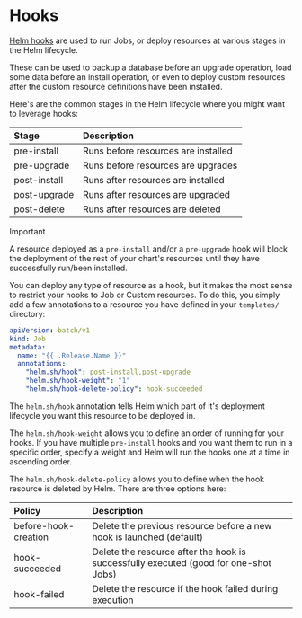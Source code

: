 # Hooks

[Helm hooks](https://helm.sh/docs/topics/charts_hooks/) are used to run Jobs, or deploy resources at various stages in the Helm lifecycle.

These can be used to backup a database before an upgrade operation, load some data before an install operation, or even to deploy custom resources after the custom resource definitions have been installed.

Here's are the common stages in the Helm lifecycle where you might want to leverage hooks:

| Stage | Description |
| :--- | :--- |
| pre-install | Runs before resources are installed |
| pre-upgrade | Runs before resources are upgrades |
| post-install | Runs after resources are installed |
| post-upgrade | Runs after resources are upgraded |
| post-delete | Runs after resources are deleted |

> [!important]
> A resource deployed as a `pre-install` and/or a `pre-upgrade` hook will block the deployment of the rest of your chart's resources until they have successfully run/been installed.

You can deploy any type of resource as a hook, but it makes the most sense to restrict your hooks to Job or Custom resources. To do this, you simply add a few annotations to a resource you have defined in your `templates/` directory:

```yaml
apiVersion: batch/v1
kind: Job
metadata:
  name: "{{ .Release.Name }}"
  annotations:
    "helm.sh/hook": post-install,post-upgrade
    "helm.sh/hook-weight": "1"
    "helm.sh/hook-delete-policy": hook-succeeded
```

The `helm.sh/hook` annotation tells Helm which part of it's deployment lifecycle you want this resource to be deployed in.

The `helm.sh/hook-weight` allows you to define an order of running for your hooks. If you have multiple `pre-install` hooks and you want them to run in a specific order, specify a weight and Helm will run the hooks one at a time in ascending order.

The `helm.sh/hook-delete-policy` allows you to define when the hook resource is deleted by Helm. There are three options here:

| Policy | Description |
| :--- | :--- |
| before-hook-creation | Delete the previous resource before a new hook is launched (default) |
| hook-succeeded | Delete the resource after the hook is successfully executed (good for one-shot Jobs) |
| hook-failed | Delete the resource if the hook failed during execution |
